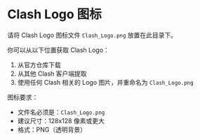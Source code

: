 # Clash Logo 图标

请将 Clash Logo 图标文件 `Clash_Logo.png` 放置在此目录下。

你可以从以下位置获取 Clash Logo：
1. 从官方仓库下载
2. 从其他 Clash 客户端提取
3. 使用任何 Clash 相关的 Logo 图片，并重命名为 `Clash_Logo.png`

图标要求：
- 文件名必须是：`Clash_Logo.png`
- 建议尺寸：128x128 像素或更大
- 格式：PNG（透明背景）